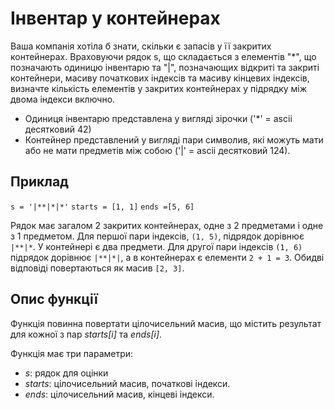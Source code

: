 # Інвентар у контейнерах

Ваша компанія хотіла б знати, скільки є запасів у її закритих контейнерах. Враховуючи рядок s, що складається з елементів "*", що позначають одиницю інвентарю та "|", позначающих відкриті та закриті контейнери, масиву початкових індексів та масиву кінцевих індексів, визначте кількість елементів у закритих контейнерах у підрядку між двома індекси включно.

* Одиниця інвентарю представлена у вигляді зірочки ('*' = ascii десятковий 42) 
* Контейнер представлений у вигляді пари символив, які можуть мати або не мати предметів між собою ('|' = ascii десятковий 124). 

## Приклад
`s = '|**|*|*'`
`starts = [1, 1]`
`ends =[5, 6]`

Рядок має загалом 2 закритих контейнерах, одне з 2 предметами і одне з 1 предметом. Для першої пари індексів, `(1, 5)`, підрядок дорівнює `|**|*`. У контейнері є два предмети.
Для другої пари індексів `(1, 6)` підрядок дорівнює `|**|*|`, а в контейнерах є елементи `2 + 1 = 3`.
Обидві відповіді повертаються як масив `[2, 3]`. 

## Опис функції
Функція повинна повертати цілочисельний масив, що містить результат для кожної з пар *starts[i]* та *ends[i]*. 

Функція має три параметри:
- *s*: рядок для оцінки
- *starts*: цілочисельний масив, початкові індекси.
- *ends*: цілочисельний масив, кінцеві індекси.
